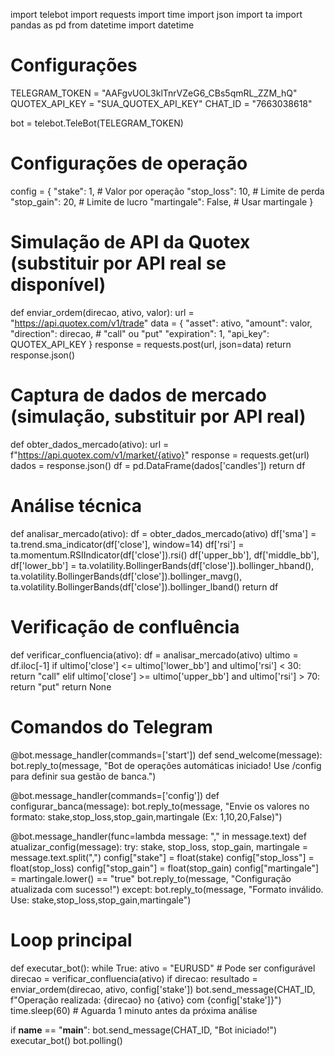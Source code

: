 import telebot
import requests
import time
import json
import ta
import pandas as pd
from datetime import datetime

# Configurações
TELEGRAM_TOKEN = "AAFgvUOL3klTnrVZeG6_CBs5qmRL_ZZM_hQ"
QUOTEX_API_KEY = "SUA_QUOTEX_API_KEY"
CHAT_ID = "7663038618"

bot = telebot.TeleBot(TELEGRAM_TOKEN)

# Configurações de operação
config = {
    "stake": 1,  # Valor por operação
    "stop_loss": 10,  # Limite de perda
    "stop_gain": 20,  # Limite de lucro
    "martingale": False,  # Usar martingale
}

# Simulação de API da Quotex (substituir por API real se disponível)
def enviar_ordem(direcao, ativo, valor):
    url = "https://api.quotex.com/v1/trade"
    data = {
        "asset": ativo,
        "amount": valor,
        "direction": direcao,  # "call" ou "put"
        "expiration": 1,
        "api_key": QUOTEX_API_KEY
    }
    response = requests.post(url, json=data)
    return response.json()

# Captura de dados de mercado (simulação, substituir por API real)
def obter_dados_mercado(ativo):
    url = f"https://api.quotex.com/v1/market/{ativo}"
    response = requests.get(url)
    dados = response.json()
    df = pd.DataFrame(dados['candles'])
    return df

# Análise técnica
def analisar_mercado(ativo):
    df = obter_dados_mercado(ativo)
    df['sma'] = ta.trend.sma_indicator(df['close'], window=14)
    df['rsi'] = ta.momentum.RSIIndicator(df['close']).rsi()
    df['upper_bb'], df['middle_bb'], df['lower_bb'] = ta.volatility.BollingerBands(df['close']).bollinger_hband(), ta.volatility.BollingerBands(df['close']).bollinger_mavg(), ta.volatility.BollingerBands(df['close']).bollinger_lband()
    return df

# Verificação de confluência
def verificar_confluencia(ativo):
    df = analisar_mercado(ativo)
    ultimo = df.iloc[-1]
    if ultimo['close'] <= ultimo['lower_bb'] and ultimo['rsi'] < 30:
        return "call"
    elif ultimo['close'] >= ultimo['upper_bb'] and ultimo['rsi'] > 70:
        return "put"
    return None

# Comandos do Telegram
@bot.message_handler(commands=['start'])
def send_welcome(message):
    bot.reply_to(message, "Bot de operações automáticas iniciado! Use /config para definir sua gestão de banca.")

@bot.message_handler(commands=['config'])
def configurar_banca(message):
    bot.reply_to(message, "Envie os valores no formato: stake,stop_loss,stop_gain,martingale (Ex: 1,10,20,False)")

@bot.message_handler(func=lambda message: "," in message.text)
def atualizar_config(message):
    try:
        stake, stop_loss, stop_gain, martingale = message.text.split(",")
        config["stake"] = float(stake)
        config["stop_loss"] = float(stop_loss)
        config["stop_gain"] = float(stop_gain)
        config["martingale"] = martingale.lower() == "true"
        bot.reply_to(message, "Configuração atualizada com sucesso!")
    except:
        bot.reply_to(message, "Formato inválido. Use: stake,stop_loss,stop_gain,martingale")

# Loop principal
def executar_bot():
    while True:
        ativo = "EURUSD"  # Pode ser configurável
        direcao = verificar_confluencia(ativo)
        if direcao:
            resultado = enviar_ordem(direcao, ativo, config['stake'])
            bot.send_message(CHAT_ID, f"Operação realizada: {direcao} no {ativo} com {config['stake']}")
        time.sleep(60)  # Aguarda 1 minuto antes da próxima análise

if __name__ == "__main__":
    bot.send_message(CHAT_ID, "Bot iniciado!")
    executar_bot()
    bot.polling()

